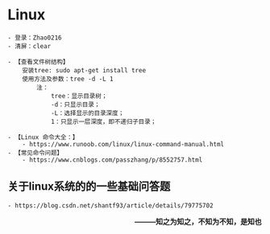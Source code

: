 

# Linux
	- 登录：Zhao0216
	- 清屏：clear

	- 【查看文件树结构】
		安装tree: sudo apt-get install tree
		使用方法及参数：tree -d -L 1
			注：
				tree：显示目录树；
				-d：只显示目录；
				-L：选择显示的目录深度；
				1：只显示一层深度，即不递归子目录；

	- 【Linux 命令大全：】
		- https://www.runoob.com/linux/linux-command-manual.html
	- 【常见命令问题】
		- https://www.cnblogs.com/passzhang/p/8552757.html

## 关于linux系统的的一些基础问答题
	- https://blog.csdn.net/shantf93/article/details/79775702

**<p align=right> ———知之为知之，不知为不知，是知也 </p>**







